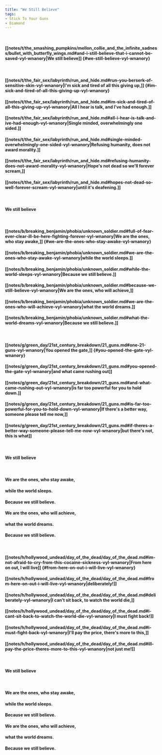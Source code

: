 ```yaml
---
title: "We Still Believe"
tags:
- Stick To Your Guns
- Diamond
---
```

&nbsp;
#### [[notes/t/the_smashing_pumpkins/mellon_collie_and_the_infinite_sadness/bullet_with_butterfly_wings.md#and-i-still-believe-that-i-cannot-be-saved-vyl-wnanory|We still believe]] {#we-still-believe-vyl-wnanory}
&nbsp;
#### [[notes/t/the_fair_sex/labyrinth/run_and_hide.md#run-you-berserk-of-sensitive-skin-vyl-wnanory|I'm sick and tired of all this giving up,]] {#im-sick-and-tired-of-all-this-giving-up-vyl-wnanory}
#### [[notes/t/the_fair_sex/labyrinth/run_and_hide.md#im-sick-and-tired-of-all-this-giving-up-vyl-wnanory|All I hear is talk, and I've had enough.]]
#### [[notes/t/the_fair_sex/labyrinth/run_and_hide.md#all-i-hear-is-talk-and-ive-had-enough-vyl-wnanory|Single minded, overwhelmingly one sided.]]
#### [[notes/t/the_fair_sex/labyrinth/run_and_hide.md#single-minded-overwhelmingly-one-sided-vyl-wnanory|Refusing humanity, does not award morality.]]
#### [[notes/t/the_fair_sex/labyrinth/run_and_hide.md#refusing-humanity-does-not-award-morality-vyl-wnanory|Hope's not dead so we'll forever scream,]]
#### [[notes/t/the_fair_sex/labyrinth/run_and_hide.md#hopes-not-dead-so-well-forever-scream-vyl-wnanory|until it's deafening.]]
&nbsp;
#### We still believe
&nbsp;
#### [[notes/b/breaking_benjamin/phobia/unknown_soldier.md#full-of-fear-ever-clear-ill-be-here-fighting-forever-vyl-wnanory|We are the ones, who stay awake,]] {#we-are-the-ones-who-stay-awake-vyl-wnanory}
#### [[notes/b/breaking_benjamin/phobia/unknown_soldier.md#we-are-the-ones-who-stay-awake-vyl-wnanory|while the world sleeps.]]
#### [[notes/b/breaking_benjamin/phobia/unknown_soldier.md#while-the-world-sleeps-vyl-wnanory|Because we still believe.]]
#### [[notes/b/breaking_benjamin/phobia/unknown_soldier.md#because-we-still-believe-vyl-wnanory|We are the ones, who will achieve,]]
#### [[notes/b/breaking_benjamin/phobia/unknown_soldier.md#we-are-the-ones-who-will-achieve-vyl-wnanory|what the world dreams.]]
#### [[notes/b/breaking_benjamin/phobia/unknown_soldier.md#what-the-world-dreams-vyl-wnanory|Because we still believe.]]
&nbsp;
#### [[notes/g/green_day/21st_century_breakdown/21_guns.md#one-21-guns-vyl-wnanory|You opened the gate,]] {#you-opened-the-gate-vyl-wnanory}
#### [[notes/g/green_day/21st_century_breakdown/21_guns.md#you-opened-the-gate-vyl-wnanory|and what came rushing out]]
#### [[notes/g/green_day/21st_century_breakdown/21_guns.md#and-what-came-rushing-out-vyl-wnanory|is far too powerful for you to hold down.]]
#### [[notes/g/green_day/21st_century_breakdown/21_guns.md#is-far-too-powerful-for-you-to-hold-down-vyl-wnanory|If there's a better way, someone please tell me now,]]
#### [[notes/g/green_day/21st_century_breakdown/21_guns.md#if-theres-a-better-way-someone-please-tell-me-now-vyl-wnanory|but there's not, this is what]]
&nbsp;
#### We still believe
&nbsp;
#### We are the ones, who stay awake,
#### while the world sleeps.
#### Because we still believe.
#### We are the ones, who will achieve,
#### what the world dreams.
#### Because we still believe.
&nbsp;
#### [[notes/h/hollywood_undead/day_of_the_dead/day_of_the_dead.md#im-not-afraid-to-cry-from-this-cocaine-sickness-vyl-wnanory|From here on out, I will live]] {#from-here-on-out-i-will-live-vyl-wnanory}
#### [[notes/h/hollywood_undead/day_of_the_dead/day_of_the_dead.md#from-here-on-out-i-will-live-vyl-wnanory|deliberately!]]
#### [[notes/h/hollywood_undead/day_of_the_dead/day_of_the_dead.md#deliberately-vyl-wnanory|I can't sit back, to watch the world die,]]
#### [[notes/h/hollywood_undead/day_of_the_dead/day_of_the_dead.md#i-cant-sit-back-to-watch-the-world-die-vyl-wnanory|I must fight back!]]
#### [[notes/h/hollywood_undead/day_of_the_dead/day_of_the_dead.md#i-must-fight-back-vyl-wnanory|I'll pay the price, there's more to this,]]
#### [[notes/h/hollywood_undead/day_of_the_dead/day_of_the_dead.md#ill-pay-the-price-theres-more-to-this-vyl-wnanory|not just me!]]
&nbsp;
#### We still believe
&nbsp;
#### We are the ones, who stay awake,
#### while the world sleeps.
#### Because we still believe.
#### We are the ones, who will achieve,
#### what the world dreams.
#### Because we still believe.
